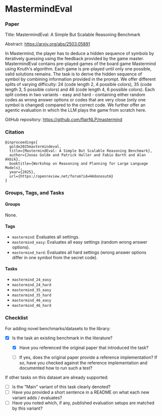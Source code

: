 # MastermindEval

### Paper

Title: MastermindEval: A Simple But Scalable Reasoning Benchmark

Abstract: https://arxiv.org/abs/2503.05891

In Mastermind, the player has to deduce a hidden sequence of symbols by iteratively
guessing using the feedback provided by the game master. MastermindEval contains pre-played
games of the board game Mastermind using Knuth's algorithm. Each game is pre-played
until only one possible, valid solutions remains. The task is to derive the hidden
sequence of symbol by combining information provided in the prompt. We offer different
splits of varying difficulty: 24 (code length 2, 4 possible colors), 35 (code length 3,
5 possible colors) and 46 (code length 4, 6 possible colors). Each split comes in two
variants - easy and hard -  containing either random codes as wrong answer options
or codes that are very close (only one symbol is changed) compared to the correct code.
We further offer an agentic evaluation in which the LLM plays the game from scratch here.

GitHub repository: https://github.com/flairNLP/mastermind


### Citation

```
@inproceedings{
  golde2025mastermindeval,
  title={MastermindEval: A Simple But Scalable Reasoning Benchmark},
  author={Jonas Golde and Patrick Haller and Fabio Barth and Alan Akbik},
  booktitle={Workshop on Reasoning and Planning for Large Language Models},
  year={2025},
  url={https://openreview.net/forum?id=H4donosutm}
}
```

### Groups, Tags, and Tasks

#### Groups

None.

#### Tags

* `mastermind`: Evaluates all settings.
* `mastermind_easy`: Evaluates all easy settings (random wrong answer options).
* `mastermind_hard`: Evaluates all hard settings (wrong answer options differ in one symbol from the secret code).

#### Tasks

* `mastermind_24_easy`
* `mastermind_24_hard`
* `mastermind_35_easy`
* `mastermind_35_hard`
* `mastermind_46_easy`
* `mastermind_46_hard`

### Checklist

For adding novel benchmarks/datasets to the library:
* [x] Is the task an existing benchmark in the literature?
  * [x] Have you referenced the original paper that introduced the task?
  * [ ] If yes, does the original paper provide a reference implementation? If so, have you checked against the reference implementation and documented how to run such a test?


If other tasks on this dataset are already supported:
* [ ] Is the "Main" variant of this task clearly denoted?
* [ ] Have you provided a short sentence in a README on what each new variant adds / evaluates?
* [ ] Have you noted which, if any, published evaluation setups are matched by this variant?
